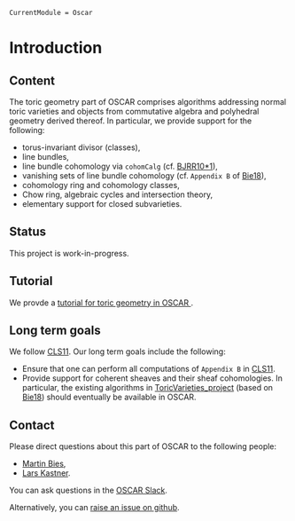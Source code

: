 ```@meta
CurrentModule = Oscar
```


# Introduction

## Content

The toric geometry part of OSCAR comprises algorithms addressing normal toric varieties
and objects from commutative algebra and polyhedral geometry derived thereof. In particular,
we provide support for the following:
- torus-invariant divisor (classes),
- line bundles,
- line bundle cohomology via `cohomCalg` (cf. [BJRR10*1](@cite)),
- vanishing sets of line bundle cohomology (cf. `Appendix B` of [Bie18](@cite)),
- cohomology ring and cohomology classes,
- Chow ring, algebraic cycles and intersection theory,
- elementary support for closed subvarieties.


## Status

This project is work-in-progress.


## Tutorial

We provde a [tutorial for toric geometry in OSCAR ](https://nbviewer.org/github/oscar-system/oscar-website/blob/gh-pages/tutorials/ToricGeometryInOSCAR.ipynb).


## Long term goals

We follow [CLS11](@cite). Our long term goals include the following:
- Ensure that one can perform all computations of `Appendix B` in [CLS11](@cite).
- Provide support for coherent sheaves and their sheaf cohomologies. In particular, the existing algorithms in [ToricVarieties_project](https://github.com/homalg-project/ToricVarieties_project) (based on [Bie18](@cite)) should eventually be available in OSCAR.


## Contact

Please direct questions about this part of OSCAR to the following people:
* [Martin Bies](https://martinbies.github.io/),
* [Lars Kastner](https://lkastner.github.io/).

You can ask questions in the [OSCAR Slack](https://www.oscar-system.org/community/#slack).

Alternatively, you can [raise an issue on github](https://www.oscar-system.org/community/#how-to-report-issues).
